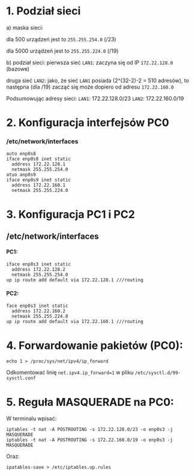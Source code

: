 # 1. Podział sieci

a) maska sieci:

  dla 500 urządzeń jest to ``255.255.254.0`` (/23)
  
  dla 5000 urządzeń jest to ``255.255.224.0`` (/19)
  
b) podział sieci:
  pierwsza sieć ``LAN1``: zaczyna się od IP ``172.22.128.0`` (bazowe)
  
  druga sieć ``LAN2``: jako, że sieć ``LAN1`` posiada (2^(32-2)-2 = 510 adresów), to następna (dla /19) zacząć się może dopiero od adresu ``172.22.160.0``
  
  Podsumowując adresy sieci:
    ``LAN1``: 172.22.128.0/23
    ``LAN2``: 172.22.160.0/19

# 2. Konfiguracja interfejsów PC0

### /etc/network/interfaces

```
auto enp0s8
iface enp0s8 inet static
  address 172.22.128.1
  netmask 255.255.254.0
atuo anp0s9
iface enp0s9 inet static
  address 172.22.160.1
  netmask 255.255.224.0
  ```
  
# 3. Konfiguracja PC1 i PC2

## /etc/network/interfaces

#### PC1:
```
iface enp0s3 inet static
  address 172.22.128.2
  netmask 255.255.254.0
up ip route add default via 172.22.128.1 ///routing 
```

#### PC2:
```
face enp0s3 inet static
  address 172.22.160.2
  netmask 255.255.224.0
up ip route add default via 172.22.160.1 ///routing
```

# 4. Forwardowanie pakietów (PC0):

``echo 1 > /proc/sys/net/ipv4/ip_forward``

Odkomentować linię ``net.ipv4.ip_forward=1`` w pliku ``/etc/sysctl.d/99-sysctl.conf``

# 5. Reguła MASQUERADE na PC0:

W terminalu wpisać:

```
iptables -t nat -A POSTROUTING -s 172.22.128.0/23 -o enp0s3 -j MASQUERADE
iptables -t nat -A POSTROUTING -s 172.22.160.0/19 -o enp0s3 -j MASQUERADE
```

Oraz:

``ipatables-save > /etc/iptables.up.rules``
